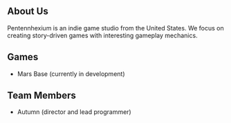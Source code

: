 ## About Us

Pentennhexium is an indie game studio from the United States. We focus on creating story-driven games with interesting gameplay mechanics.

## Games

- Mars Base (currently in development)

## Team Members

- Autumn (director and lead programmer)
